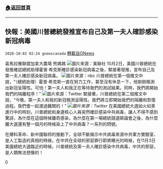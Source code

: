 ###  [:house:返回首頁](https://github.com/ourhimalayas/txt)
---

## 快報：美國川普總統發推宣布自己及第一夫人確診感染新冠病毒
`2020-10-02 02:24 gnewscanada` [轉載自GNews](https://gnews.org/zh-hant/396985/)

喜馬拉雅聯盟加拿大農場 熊媽媽
![]()![](https://s3.amazonaws.com/gnews-media-offload/wp-content/uploads/2020/10/02022034/%E7%BE%8E%E8%81%94%E7%A4%BE.jpg)圖片來源：美聯社
10月2日，美國川普總統在發推確認總統助理霍普·希克斯確診感染新冠病毒之後，緊接著發推，宣布自己及第一夫人確診感染新冠病毒。
![]()![](https://s3.amazonaws.com/gnews-media-offload/wp-content/uploads/2020/10/02020927/nbc.jpg)圖片來源：nbc
川普總統在第一個推文中說，“（總統助理）霍普·希克斯一直在努力工作，甚至沒有休息一下，他剛剛檢測出新冠呈陽性。可怕！第一夫人和我正在等待我們的測試結果。同時，我們將開始我們的隔離程序！”
![]()![](https://s3.amazonaws.com/gnews-media-offload/wp-content/uploads/2020/10/02020944/KEP.jpg)圖片來源：Twitter
緊接著，川普總統在第二個推文中說，“今晚，第一夫人和我的新冠檢測呈陽性。我們將立即開始我們的隔離和恢復過程。我們會一起渡過難關的！”
![]()![](https://s3.amazonaws.com/gnews-media-offload/wp-content/uploads/2020/10/02020954/CHUANP.jpg)*圖片來源：Twitter*
在美國總統大選如火如荼進行中的時刻，川普總統和身邊核心人員突然確診感染中共病毒，讓人不得不感到驚訝，為什麼在這個時候離奇感染，為什麼在第一場總統競選辯論會之後，為什麼離大選還有整一個月的時候染上了中共病毒？一系列的問號。

在爆料革命、新中國聯邦的推動下，全球不斷揭示中共病毒來源中共軍方實驗室、是人工製造的真相的時候，在中共在全球的邪惡罪行即將曝光的時候，在11月3日美國總統大選臨近的時候，川普總統及第一夫人確診感染中共病毒，中共的邪惡，是人類無法想像的！

0
